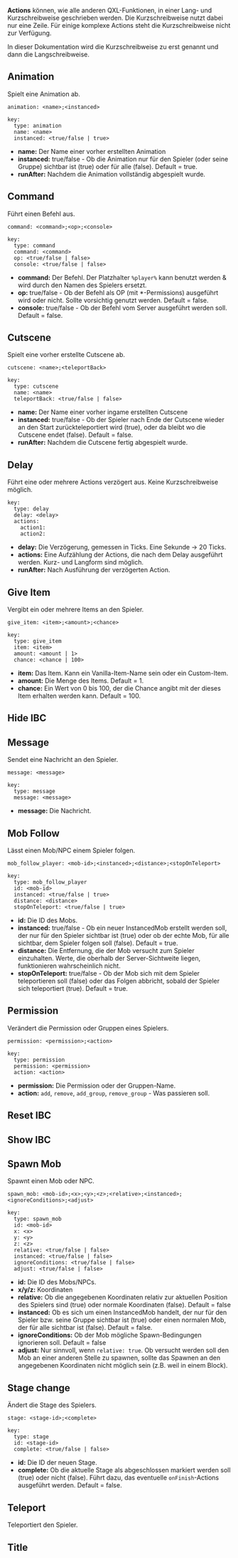 **Actions** können, wie alle anderen QXL-Funktionen, in einer Lang- und Kurzschreibweise geschrieben werden. Die Kurzschreibweise nutzt dabei nur eine Zeile.
Für einige komplexe Actions steht die Kurzschreibweise nicht zur Verfügung.

In dieser Dokumentation wird die Kurzschreibweise zu erst genannt und dann die Langschreibweise.

## Animation
Spielt eine Animation ab.

`animation: <name>;<instanced>`
```
key:
  type: animation
  name: <name>
  instanced: <true/false | true>
```
* **name:** Der Name einer vorher erstellten Animation
* **instanced:** true/false - Ob die Animation nur für den Spieler (oder seine Gruppe) sichtbar ist (true) oder für alle (false). Default = true.
* **runAfter:** Nachdem die Animation vollständig abgespielt wurde.
## Command
Führt einen Befehl aus. 

`command: <command>;<op>;<console>`
```
key:
  type: command
  command: <command>
  op: <true/false | false>
  console: <true/false | false>
```
* **command:** Der Befehl. Der Platzhalter `%player%` kann benutzt werden & wird durch den Namen des Spielers ersetzt.
* **op:** true/false -  Ob der Befehl als OP (mit *-Permissions) ausgeführt wird oder nicht. Sollte vorsichtig genutzt werden. Default = false.
* **console:** true/false - Ob der Befehl vom Server ausgeführt werden soll. Default = false.
## Cutscene
Spielt eine vorher erstellte Cutscene ab.

`cutscene: <name>;<teleportBack>`
```
key:
  type: cutscene
  name: <name>
  teleportBack: <true/false | false>
```
* **name:** Der Name einer vorher ingame erstellten Cutscene
* **instanced:** true/false - Ob der Spieler nach Ende der Cutscene wieder an den Start zurückteleportiert wird (true), oder da bleibt wo die Cutscene endet (false). Default = false.
* **runAfter:** Nachdem die Cutscene fertig abgespielt wurde.
## Delay
Führt eine oder mehrere Actions verzögert aus. Keine Kurzschreibweise möglich. 
```
key:
  type: delay
  delay: <delay>
  actions:
    action1:
    action2:
```
* **delay:** Die Verzögerung, gemessen in Ticks. Eine Sekunde -> 20 Ticks. 
* **actions:** Eine Aufzählung der Actions, die nach dem Delay ausgeführt werden. Kurz- und Langform sind möglich.
* **runAfter:** Nach Ausführung der verzögerten Action.
## Give Item
Vergibt ein oder mehrere Items an den Spieler.

`give_item: <item>;<amount>;<chance>`
```
key:
  type: give_item
  item: <item>
  amount: <amount | 1>
  chance: <chance | 100>
```
* **item:** Das Item. Kann ein Vanilla-Item-Name sein oder ein Custom-Item. 
* **amount:** Die Menge des Items. Default = 1.
* **chance:** Ein Wert von 0 bis 100, der die Chance angibt mit der dieses Item erhalten werden kann. Default = 100.
## Hide IBC
## Message
Sendet eine Nachricht an den Spieler. 

`message: <message>`
```
key:
  type: message
  message: <message>
```
* **message:** Die Nachricht.
## Mob Follow
Lässt einen Mob/NPC einem Spieler folgen.

`mob_follow_player: <mob-id>;<instanced>;<distance>;<stopOnTeleport>`
```
key:
  type: mob_follow_player
  id: <mob-id>
  instanced: <true/false | true>
  distance: <distance>
  stopOnTeleport: <true/false | true>
```
* **id:** Die ID des Mobs. 
* **instanced:** true/false - Ob ein neuer InstancedMob erstellt werden soll, der nur für den Spieler sichtbar ist (true) oder ob der echte Mob, für alle sichtbar, dem Spieler folgen soll (false). Default = true.
* **distance:** Die Entfernung, die der Mob versucht zum Spieler einzuhalten. Werte, die oberhalb der Server-Sichtweite liegen, funktionieren wahrscheinlich nicht.
* **stopOnTeleport:** true/false - Ob der Mob sich mit dem Spieler teleportieren soll (false) oder das Folgen abbricht, sobald der Spieler sich teleportiert (true). Default = true.
## Permission
Verändert die Permission oder Gruppen eines Spielers.

`permission: <permission>;<action>`
```
key:
  type: permission
  permission: <permission>
  action: <action>
```
* **permission:** Die Permission oder der Gruppen-Name.
* **action:** `add`, `remove`, `add_group`, `remove_group` - Was passieren soll.
## Reset IBC
## Show IBC 

## Spawn Mob
Spawnt einen Mob oder NPC.

`spawn_mob: <mob-id>;<x>;<y>;<z>;<relative>;<instanced>;<ignoreConditions>;<adjust>`
```
key:
  type: spawn_mob
  id: <mob-id>
  x: <x>
  y: <y>
  z: <z>
  relative: <true/false | false>
  instanced: <true/false | false>
  ignoreConditions: <true/false | false>
  adjust: <true/false | false>
```
* **id:** Die ID des Mobs/NPCs.
* **x/y/z:** Koordinaten
* **relative:** Ob die angegebenen Koordinaten relativ zur aktuellen Position des Spielers sind (true) oder normale Koordinaten (false). Default = false
* **instanced:** Ob es sich um einen InstancedMob handelt, der nur für den Spieler bzw. seine Gruppe sichtbar ist (true) oder einen normalen Mob, der für alle sichtbar ist (false). Default = false.
* **ignoreConditions:** Ob der Mob mögliche Spawn-Bedingungen ignorieren soll. Default = false
* **adjust:** Nur sinnvoll, wenn `relative: true`. Ob versucht werden soll den Mob an einer anderen Stelle zu spawnen, sollte das Spawnen an den angegebenen Koordinaten nicht möglich sein (z.B. weil in einem Block).
## Stage change
Ändert die Stage des Spielers.

`stage: <stage-id>;<complete>`
```
key:
  type: stage
  id: <stage-id>
  complete: <true/false | false>
```
* **id:** Die ID der neuen Stage.
* **complete:** Ob die aktuelle Stage als abgeschlossen markiert werden soll (true) oder nicht (false). Führt dazu, das eventuelle `onFinish`-Actions ausgeführt werden. Default = false.
## Teleport
Teleportiert den Spieler. 
## Title
